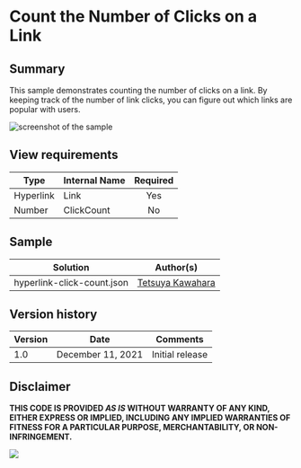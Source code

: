 # Count the Number of Clicks on a Link

## Summary
This sample demonstrates counting the number of clicks on a link. By keeping track of the number of link clicks, you can figure out which links are popular with users.

![screenshot of the sample](./assets/screenshot.gif)

## View requirements

|Type      |Internal Name|Required|
|----------|-------------|:------:|
|Hyperlink |Link         |Yes     |
|Number    |ClickCount   |No      |

## Sample

Solution|Author(s)
--------|---------
hyperlink-click-count.json | [Tetsuya Kawahara](https://github.com/tecchan1107)

## Version history

Version |Date              |Comments
--------|------------------|--------
1.0     |December 11, 2021 |Initial release

## Disclaimer
**THIS CODE IS PROVIDED *AS IS* WITHOUT WARRANTY OF ANY KIND, EITHER EXPRESS OR IMPLIED, INCLUDING ANY IMPLIED WARRANTIES OF FITNESS FOR A PARTICULAR PURPOSE, MERCHANTABILITY, OR NON-INFRINGEMENT.**

<img src="https://pnptelemetry.azurewebsites.net/list-formatting/column-samples/hyperlink-click-count" />